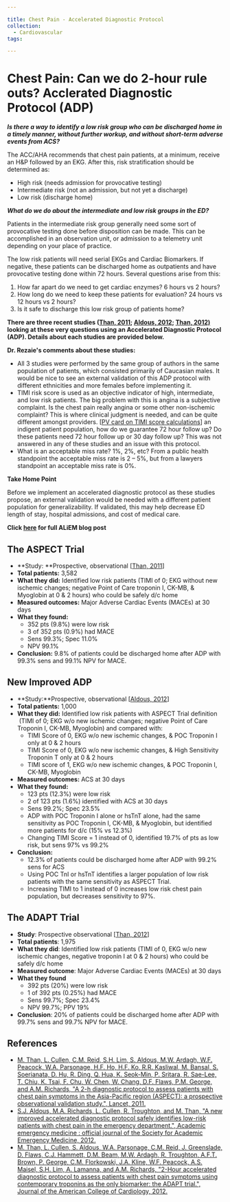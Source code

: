 ```yaml
---

title: Chest Pain - Accelerated Diagnostic Protocol
collection:
  - Cardiovascular
tags:

---
```


# Chest Pain: Can we do 2-hour rule outs? Acclerated Diagnostic Protocol (ADP)

***Is there a way to identify a low risk group who can be discharged home in a timely manner, without further workup, and without short-term adverse events from ACS?***

The ACC/AHA recommends that chest pain patients, at a minimum, receive an H&P followed by an EKG. After this, risk stratification should be determined as: 

-   High risk (needs admission for provocative testing)
-   Intermediate risk (not an admission, but not yet a discharge)
-   Low risk (discharge home)

***What do we do about the intermediate and low risk groups in the ED?***

Patients in the intermediate risk group generally need some sort of provocative testing done before disposition can be made. This can be accomplished in an observation unit, or admission to a telemetry unit depending on your place of practice.

The low risk patients will need serial EKGs and Cardiac Biomarkers. If negative, these patients can be discharged home as outpatients and have provocative testing done within 72 hours. Several questions arise from this:

1.  How far apart do we need to get cardiac enzymes? 6 hours vs 2 hours?
2.  How long do we need to keep these patients for evaluation? 24 hours vs 12 hours vs 2 hours?
3.  Is it safe to discharge this low risk group of patients home?

**There are three recent studies ([Than, 2011](http://www.ncbi.nlm.nih.gov/pubmed/21435709); [Aldous, 2012](http://www.ncbi.nlm.nih.gov/pubmed/22594354); [Than, 2012)](http://www.ncbi.nlm.nih.gov/pubmed/22578923) looking at these very questions using an Accelerated Diagnostic Protocol (ADP). Details about each studies are provided below.**

**Dr. Rezaie's comments about these studies:**

-   All 3 studies were performed by the same group of authors in the same population of patients, which consisted primarily of Caucasian males. It would be nice to see an external validation of this ADP protocol with different ethnicities and more females before implementing it. 
-   TIMI risk score is used as an objective indicator of high, intermediate, and low risk patients. The big problem with this is angina is a subjective complaint. Is the chest pain really angina or some other non-ischemic complaint? This is where clinical judgment is needed, and can be quite different amongst providers. \[[PV card on TIMI score calculations](https://agile.md/app/modules/517e1695bd169c955c000001/files/5190e4e6bafc41036f00000d?type=document)\] an indigent patient population, how do we guarantee 72 hour follow up? Do these patients need 72 hour follow up or 30 day follow up? This was not answered in any of these studies and an issue with this protocol.
-   What is an acceptable miss rate? 1%, 2%, etc? From a public health standpoint the acceptable miss rate is 2 – 5%, but from a lawyers standpoint an acceptable miss rate is 0%.

**Take Home Point**

Before we implement an accelerated diagnostic protocol as these studies propose, an external validation would be needed with a different patient population for generalizability. If validated, this may help decrease ED length of stay, hospital admissions, and cost of medical care.

****Click [here](http://academiclifeinem.com/chest-pain-part-2-of-3-can-we-do-2-hour-rule-outs/) for full ALiEM blog post****

## The ASPECT Trial

-   **Study: **Prospective, observational \[[Than, 2011](http://www.ncbi.nlm.nih.gov/pubmed/21435709)\]
-   **Total patients:** 3,582
-   **What they did:** Identified low risk patients (TIMI of 0; EKG without new ischemic changes; negative Point of Care troponin I, CK-MB, & Myoglobin at 0 & 2 hours) who could be safely d/c home
-   **Measured outcomes:** Major Adverse Cardiac Events (MACEs) at 30 days
-   **What they found:**
    -   352 pts (9.8%) were low risk
    -   3 of 352 pts (0.9%) had MACE
    -   Sens 99.3%; Spec 11.0%
    -   NPV 99.1%
-   **Conclusion:** 9.8% of patients could be discharged home after ADP with 99.3% sens and 99.1% NPV for MACE.

## New Improved ADP

-   **Study:**Prospective, observational \[[Aldous, 2012](http://www.ncbi.nlm.nih.gov/pubmed/22594354)\]
-   **Total patients:** 1,000
-   **What they did:** Identified low risk patients with ASPECT Trial definition  (TIMI of 0; EKG w/o new ischemic changes; negative Point of Care Troponin I, CK-MB, Myoglobin) and compared with:
    -   TIMI Score of 0, EKG w/o new ischemic changes, & POC Troponin I only at 0 & 2 hours
    -   TIMI Score of 0, EKG w/o new ischemic changes, & High Sensitivity Troponin T only at 0 & 2 hours
    -   TIMI score of 1, EKG w/o new ischemic changes, & POC Troponin I, CK-MB, Myoglobin
-   **Measured outcomes:** ACS at 30 days
-   **What they found:**
    -   123 pts (12.3%) were low risk
    -   2 of 123 pts (1.6%) identified with ACS at 30 days
    -   Sens 99.2%; Spec 23.5%
    -   ADP with POC Troponin I alone or hsTnT alone, had the same sensitivity as POC Troponin I, CK-MB, & Myoglobin, but identified more patients for d/c (15% vs 12.3%)
    -   Changing TIMI Score = 1 instead of 0, identified 19.7% of pts as low risk, but sens 97% vs 99.2%
-   **Conclusion:**
    -   12.3% of patients could be discharged home after ADP with 99.2% sens for ACS
    -   Using POC TnI or hsTnT identifies a larger population of low risk patients with the same sensitivity as ASPECT Trial.
    -   Increasing TIMI to 1 instead of 0 increases low risk chest pain population, but decreases sensitivity to 97%.

## The ADAPT Trial

-   **Study**: Prospective observational \[[Than, 2012](http://www.ncbi.nlm.nih.gov/pubmed/22578923)\]
-   **Total patients**: 1,975
-   **What they did**: Identified low risk patients (TIMI of 0, EKG w/o new ischemic changes, negative troponin I at 0 & 2 hours) who could be safely d/c home
-   **Measured outcome**: Major Adverse Cardiac Events (MACEs) at 30 days
-   **What they found**
    -   392 pts (20%) were low risk
    -   1 of 392 pts (0.25%) had MACE
    -   Sens 99.7%; Spec 23.4%
    -   NPV 99.7%; PPV 19%
-   **Conclusion**: 20% of patients could be discharged home after ADP with 99.7% sens and 99.7% NPV for MACE.

## References

-   [M. Than, L. Cullen, C.M. Reid, S.H. Lim, S. Aldous, M.W. Ardagh, W.F. Peacock, W.A. Parsonage, H.F. Ho, H.F. Ko, R.R. Kasliwal, M. Bansal, S. Soerianata, D. Hu, R. Ding, Q. Hua, K. Seok-Min, P. Sritara, R. Sae-Lee, T. Chiu, K. Tsai, F. Chu, W. Chen, W. Chang, D.F. Flaws, P.M. George, and A.M. Richards, "A 2-h diagnostic protocol to assess patients with chest pain symptoms in the Asia-Pacific region (ASPECT): a prospective observational validation study.", Lancet, 2011.](http://www.ncbi.nlm.nih.gov/pubmed/21435709)
-   [S.J. Aldous, M.A. Richards, L. Cullen, R. Troughton, and M. Than, "A new improved accelerated diagnostic protocol safely identifies low-risk patients with chest pain in the emergency department.", Academic emergency medicine : official journal of the Society for Academic Emergency Medicine, 2012.](http://www.ncbi.nlm.nih.gov/pubmed/22594354)
-   [M. Than, L. Cullen, S. Aldous, W.A. Parsonage, C.M. Reid, J. Greenslade, D. Flaws, C.J. Hammett, D.M. Beam, M.W. Ardagh, R. Troughton, A.F.T. Brown, P. George, C.M. Florkowski, J.A. Kline, W.F. Peacock, A.S. Maisel, S.H. Lim, A. Lamanna, and A.M. Richards, "2-Hour accelerated diagnostic protocol to assess patients with chest pain symptoms using contemporary troponins as the only biomarker: the ADAPT trial.", Journal of the American College of Cardiology, 2012.](http://www.ncbi.nlm.nih.gov/pubmed/22578923)
